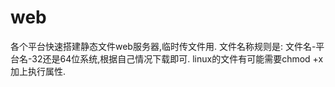# web
各个平台快速搭建静态文件web服务器,临时传文件用.
文件名称规则是:
文件名-平台名-32还是64位系统,根据自己情况下载即可.
linux的文件有可能需要chmod +x 加上执行属性.
